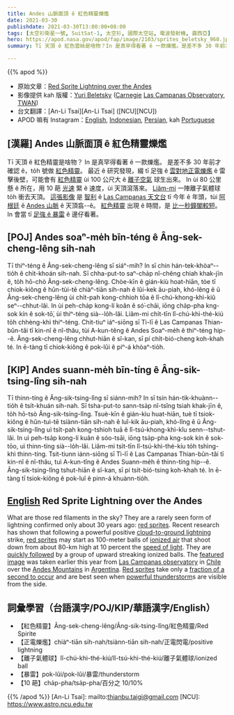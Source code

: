 ```yaml
---
title: Andes 山脈面頂 ê 紅色精靈爍爁
date: 2021-03-30
publishdate: 2021-03-30T13:00:00+08:00
tags: [太空衫衛星一號, SuitSat-1, 太空衫, 國際太空站, 電波發射機, 露西亞]
hero: https://apod.nasa.gov/apod/fap/image/2103/sprites_beletsky_960.jpg
summary: Tī 天頂 ê 紅色雲絲是啥物？In 是真罕得看著 ê 一款爍爁。是差不多 30 年前才確認 ê，to̍h 號做紅色精靈。

---
```


{{% apod %}}

- 原始文章：[Red Sprite Lightning over the Andes](https://apod.nasa.gov/apod/ap210330.html)
- 影像提供 kah 版權：[Yuri Beletsky][Yuri Beletsky] ([Carnegie][Carnegie] [Las Campanas Observatory][Las Campanas Observatory], [TWAN][TWAN])
- 台文翻譯：[An-Li Tsai][An-Li Tsai] ([NCU][NCU])
- APOD 嘛有 Instagram：[English][English], [Indonesian][Indonesian], [Persian][Persian], kah [Portuguese][Portuguese]

## [漢羅] Andes 山脈面頂 ê 紅色精靈爍爁

Tī 天頂 ê 紅色精靈是啥物？
In 是真罕得看著 ê 一款爍爁。
是差不多 30 年前才確認 ê，to̍h 號做 [紅色精靈][red sprites1]。
最近 ê 研究發現，綴 tī 足強 ê [雲對地正電爍爁][cloud-to-ground lightning] ê 雷擊後壁，可能會有 [紅色精靈][red sprites2] ùi 100 公尺大 ê [離子空氣][ionized air] 球生出來。
In ùi 80 公里懸 ê 所在，用 10 葩 [光速][speed of light] 緊 ê 速度，ùi 天頂瀉落來。
[Liâm-mi][quickly followed] 一陣離子氣體球 to̍h 衝去天頂。
[這張影像][featured image] 是 [智利][Chile] ê [Las Campanas 天文台][Las Campanas observatory] tī 今年 ê 年頭，tùi [阿根廷][Argentina] ê [Andes 山脈][Andes Mountains] ê 天頂翕--ê。
[紅色精靈][Red sprites] 出現 ê 時間，是 [比一秒鐘閣較短][fraction of a second to occur]。
In 會當 tī [足強 ê 暴雷][powerful thunderstorm] ê 邊仔看著。


## [POJ] Andes soaⁿ-me̍h bīn-téng ê Âng-sek-cheng-lêng sih-nah

Tī thiⁿ-téng ê Âng-sek-cheng-lêng sī siáⁿ-mih?
In sī chin hán-tek-khòaⁿ--tio̍h ê chi̍t-khoán sih-nah.
Sī chha-put-to saⁿ-cha̍p nî-chêng chiah khak-jīn ê, to̍h hō-chò Âng-sek-cheng-lêng.
Chòe-kīn ê gián-kiù hoat-hiān, tòe tī chiok-kiông ê hûn-tùi-tē chiàⁿ-tiān sih-nah ê lûi-kek āu-piah, khó-lêng ē ū Âng-sek-cheng-lêng ùi chi̍t-pah kong-chhioh tōa ê lî-chú-khong-khì-kiû seⁿ--chhut-lâi.
In ùi peh-cha̍p kong-lí koân ê só͘-chāi, iōng cha̍p-pha kng-sok kín ê sok-tō͘, ùi thiⁿ-téng sià--lo̍h-lâi.
Liâm-mi chi̍t-tīn lî-chú-khì-thé-kiú to̍h chhèng-khì thiⁿ-téng.
Chit-tiuⁿ iáⁿ-siōng sī Tì-lī ê Las Campanas Thian-bûn-tâi tī kin-nî ê nî-thâu, tùi A-kun-têng ê Andes Soaⁿ-me̍h ê thiⁿ-téng hip--ê.
Âng-sek-cheng-lêng chhut-hiān ê sî-kan, sī pí chi̍t-bió-cheng koh-khah té.
In ē-tàng tī chiok-kiông ê pok-lûi ê piⁿ-á khòaⁿ-tio̍h.


## [KIP] Andes suann-me̍h bīn-tíng ê Âng-sik-tsing-lîng sih-nah

Tī thinn-tíng ê Âng-sik-tsing-lîng sī siánn-mih?
In sī tsin hán-tik-khuànn--tio̍h ê tsi̍t-khuán sih-nah.
Sī tsha-put-to sann-tsa̍p nî-tsîng tsiah khak-jīn ê, to̍h hō-tsò Âng-sik-tsing-lîng.
Tsuè-kīn ê gián-kìu huat-hiān, tuè tī tsiok-kiông ê hûn-tuì-tē tsiànn-tiān sih-nah ê luî-kik āu-piah, khó-lîng ē ū Âng-sik-tsing-lîng uì tsi̍t-pah kong-tshioh tuā ê lî-tsú-khong-khì-kîu senn--tshut-lâi.
In uì peh-tsa̍p kong-lí kuân ê sóo-tsāi, iōng tsa̍p-pha kng-sok kín ê sok-tōo, uì thinn-tíng sià--lo̍h-lâi.
Liâm-mi tsi̍t-tīn lî-tsú-khì-thé-kíu to̍h tshìng-khì thinn-tíng.
Tsit-tiunn iánn-siōng sī Tì-lī ê Las Campanas Thian-bûn-tâi tī kin-nî ê nî-thâu, tuì A-kun-tîng ê Andes Suann-me̍h ê thinn-tíng hip--ê.
Âng-sik-tsing-lîng tshut-hiān ê sî-kan, sī pí tsi̍t-bió-tsing koh-khah té.
In ē-tàng tī tsiok-kiông ê pok-luî ê pinn-á khuànn-tio̍h.



## [English] Red Sprite Lightning over the Andes

What are those red filaments in the sky? They are a rarely seen form of lightning confirmed only about 30 years ago: [red sprites][red sprites1]. Recent research has shown that following a powerful positive [cloud-to-ground lightning][cloud-to-ground lightning] strike, [red sprites][red sprites2] may start as 100-meter balls of [ionized air][ionized air] that shoot down from about 80-km high at 10 percent the [speed of light][speed of light]. They are [quickly followed][quickly followed] by a group of upward streaking ionized balls. The [featured image][featured image] was taken earlier this year from [Las Campanas observatory][Las Campanas observatory] in [Chile][Chile] over the [Andes Mountains][Andes Mountains] in [Argentina][Argentina]. [Red sprites][Red sprites] take only a [fraction of a second to occur][fraction of a second to occur] and are best seen when [powerful thunderstorm][powerful thunderstorm]s are visible from the side.

## 詞彙學習（台語漢字/POJ/KIP/華語漢字/English）

- 【紅色精靈】Âng-sek-cheng-lêng/Âng-sik-tsing-lîng/紅色精靈/Red Spirite
- 【正電爍爁】chiàⁿ-tiān sih-nah/tsiànn-tiān sih-nah/正電閃電/positive lightning
- 【離子氣體球】lî-chú-khì-thé-kiú/lî-tsú-khì-thé-kiú/離子氣體球/ionized ball
- 【暴雷】pok-lûi/pok-lûi/暴雷/thunderstorm
- 【10 葩】cha̍p-pha/tsa̍p-pha/百分之 10/10%



{{% /apod %}}
[An-Li Tsai]: mailto:thianbu.taigi@gmail.com
[NCU]: https://www.astro.ncu.edu.tw

[Yuri Beletsky]: https://www.instagram.com/yuribeletsky/
[Carnegie]: http://carnegiescience.edu/
[Las Campanas Observatory]: http://www.lco.cl/
[TWAN]: https://twanight.org/about/

[English]: https://www.instagram.com/astronomypicturesdaily/
[Indonesian]: https://www.instagram.com/apod.id/
[Persian]: https://www.instagram.com/avastarapod/
[Portuguese]: https://www.instagram.com/apodbrasil/

[red sprites1]: https://en.wikipedia.org/wiki/Red_sprite
[cloud-to-ground lightning]: https://apod.nasa.gov/apod/fap/ap120723.html
[red sprites2]: https://apod.nasa.gov/apod/fap/ap120829.html
[ionized air]: https://en.wikipedia.org/wiki/Ionized-air_glow
[speed of light]: https://www.nasa.gov/feature/goddard/2019/three-ways-to-travel-at-nearly-the-speed-of-light
[quickly followed]: https://www.youtube.com/watch?v=ATmpgZoMRM0
[featured image]: https://www.instagram.com/p/B7GbaUhJWAh/
[Las Campanas observatory]: http://www.lco.cl/?page_id=233
[Chile]: https://en.wikipedia.org/wiki/Chile
[Andes Mountains]: https://youtu.be/LUyJHG2u5DM
[Argentina]: https://en.wikipedia.org/wiki/Argentina
[Red sprites]: https://earthweb.ess.washington.edu/space/AtmosElec/spriteinfo.html
[fraction of a second to occur]: https://apod.nasa.gov/apod/fap/ap210104.html
[powerful thunderstorm]: https://apod.nasa.gov/apod/fap/ap130505.html
